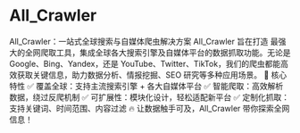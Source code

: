 # All_Crawler
All_Crawler：一站式全球搜索与自媒体爬虫解决方案  All_Crawler 旨在打造 最强大的全网爬取工具，集成全球各大搜索引擎及自媒体平台的数据抓取功能。无论是 Google、Bing、Yandex，还是 YouTube、Twitter、TikTok，我们的爬虫都能高效获取关键信息，助力数据分析、情报挖掘、SEO 研究等多种应用场景。  🚀 核心特性 ✅ 覆盖全球：支持主流搜索引擎 + 各大自媒体平台 ✅ 智能爬取：高效解析数据，绕过反爬机制 ✅ 可扩展性：模块化设计，轻松适配新平台 ✅ 定制化抓取：支持关键词、时间范围、内容过滤  🔥 让数据触手可及，All_Crawler 带你探索全网信息！
